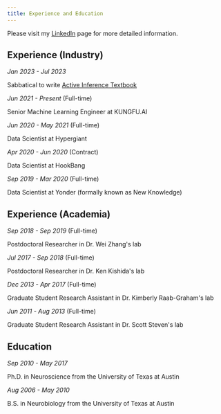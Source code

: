 ```yaml
---
title: Experience and Education
---
```


Please visit my [LinkedIn](https://www.linkedin.com/in/snamjoshi/) page for more detailed information.

## Experience (Industry)

*Jan 2023 - Jul 2023*

Sabbatical to write [Active Inference Textbook](faif.md)

*Jun 2021 - Present* (Full-time)

Senior Machine Learning Engineer at KUNGFU.AI

*Jun 2020 - May 2021* (Full-time)

Data Scientist at Hypergiant

*Apr 2020 - Jun 2020* (Contract)

Data Scientist at HookBang

*Sep 2019 - Mar 2020* (Full-time)

Data Scientist at Yonder (formally known as New Knowledge)

## Experience (Academia)

*Sep 2018 - Sep 2019* (Full-time)

Postdoctoral Researcher in Dr. Wei Zhang's lab

*Jul 2017 - Sep 2018* (Full-time)

Postdoctoral Researcher in Dr. Ken Kishida's lab

*Dec 2013 - Apr 2017* (Full-time)

Graduate Student Research Assistant in Dr. Kimberly Raab-Graham's lab

*Jun 2011 - Aug 2013* (Full-time)

Graduate Student Research Assistant in Dr. Scott Steven's lab

## Education

*Sep 2010 - May 2017*

Ph.D. in Neuroscience from the University of Texas at Austin

*Aug 2006 - May 2010*

B.S. in Neurobiology from the University of Texas at Austin 
